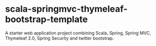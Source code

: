 scala-springmvc-thymeleaf-bootstrap-template
============================================

A starter web application project combining Scala, Spring, Spring MVC, Thymeleaf 2.0, Spring Security and twitter bootstrap.